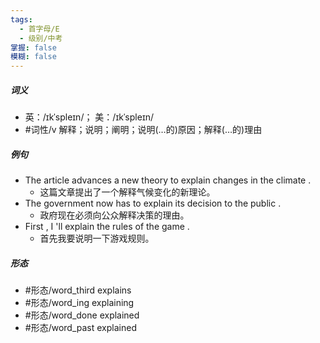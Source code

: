 ```yaml
---
tags:
  - 首字母/E
  - 级别/中考
掌握: false
模糊: false
---
```

##### 词义
- 英：/ɪkˈspleɪn/； 美：/ɪkˈspleɪn/
- #词性/v  解释；说明；阐明；说明(…的)原因；解释(…的)理由
##### 例句
- The article advances a new theory to explain changes in the climate .
	- 这篇文章提出了一个解释气候变化的新理论。
- The government now has to explain its decision to the public .
	- 政府现在必须向公众解释决策的理由。
- First , I 'll explain the rules of the game .
	- 首先我要说明一下游戏规则。
##### 形态
- #形态/word_third explains
- #形态/word_ing explaining
- #形态/word_done explained
- #形态/word_past explained
